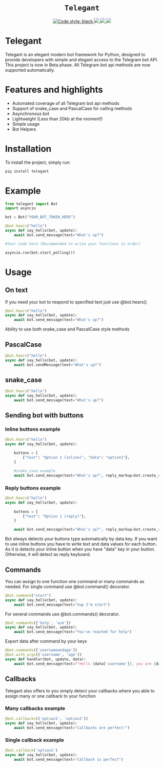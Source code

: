 
<h1 align="center">
    <code>Telegant</code>
</h1>
<p align="center">
    <a href="https://github.com/psf/black">
        <img alt="Code style: black" src="https://img.shields.io/badge/code%20style-black-000000.svg">
    </a>
    <a href="https://t.me/telegant_group">
        <img src="https://img.shields.io/badge/Telegram-Group-blue.svg?logo=telegram">
    </a>
    <a href="https://t.me/telegant_official">
        <img src="https://img.shields.io/badge/Telegram-Channel-blue.svg?logo=telegram">
    </a> 
    <a href="https://pypistats.org/packages/telegant">
        <img src="https://img.shields.io/pypi/dm/telegant.svg">
    </a>
</p>



# Telegant 
Telegant is an elegant modern bot framework for Python, designed to provide developers with simple and elegant access to the Telegram bot API.
This project is now in Beta phase. 
All Telegram bot api methods are now supported automatically.

# Features and highlights
* Automated coverage of all Telegram bot api methods
* Support of snake_case and PascalCase for calling methods
* Asynchronous bot
* Lightweight (Less than 20kb at the moment!)
* Simple usage
* Bot Helpers 

# Installation 
To install the project, simply run:

```python 
pip install telegant
```

# Example 

```python
from telegant import Bot
import asyncio

bot = Bot("YOUR_BOT_TOKEN_HERE")

@bot.hears("hello")
async def say_hello(bot, update): 
    await bot.send_message(text="What's up?")

#Your code here (Recommended to write your functions in order)

asyncio.run(bot.start_polling())
```

# Usage 

## On text 

If you need your bot to respond to specified text just use @bot.hears()

```python 
@bot.hears("hello")
async def say_hello(bot, update): 
    await bot.send_message(text="What's up?")
```

Ability to use both snake_case and PascalCase style methods

## PascalCase 

```python 
@bot.hears("hello")
async def say_hello(bot, update): 
    await bot.sendMessage(text="What's up?")
```

## snake_case

```python 
@bot.hears("hello")
async def say_hello(bot, update): 
    await bot.send_message(text="What's up?")
```

## Sending bot with buttons

### Inline buttons example
```python 
@bot.hears("hello")
async def say_hello(bot, update): 
 
    buttons = [
        {"text": "Option 1 (inline)", "data": "option1"},  
    ]

    #snake_case example
    await bot.send_message(text="What's up?", reply_markup=bot.create_reply_markup(buttons))
```

### Reply buttons example

```python 
@bot.hears("hello")
async def say_hello(bot, update): 
 
    buttons = [
        {"text": "Option 1 (reply)"},  
    ]

    await bot.send_message(text="What's up?", reply_markup=bot.create_reply_markup(buttons))
```

Bot always detects your buttons type automatically by data key. 
If you want to use inline buttons you have to write text and data values for each button.
As it is detects your inline button when you have "data" key in your button.
Otherwise, it will detect as reply keyboard.

## Commands

You can assign to one function one command or many commands as needed.
For single command use @bot.command() decorator.

```python 
@bot.command("start")
async def say_hello(bot, update):  
    await bot.send_message(text="Sup I'm start")
```
For several commands use @bot.commands() decorator.

```python 
@bot.commands(['help', 'ask'])
async def say_hello(bot, update):  
    await bot.send_message(text="You've reached for help")
```

Export data after command by your keys

```python 
@bot.commands(['usernameandage'])
@bot.with_args(['username', 'age'])
async def handler(bot, update, data): 
    await bot.send_message(text=f"Hello {data['username']}, you are {data['age']} years old.")
```

## Callbacks
Telegant also offers to you simply detect your callbacks where you able to assign many or one callback to your function

### Many callbacks example 

```python 
@bot.callbacks(['option1', 'option2'])
async def say_hello(bot, update):  
    await bot.send_message(text="Callbacks are perfect!")
```

### Single callback example

```python 
@bot.callback('option1')
async def say_hello(bot, update):  
    await bot.send_message(text="Callback is perfect")
```
